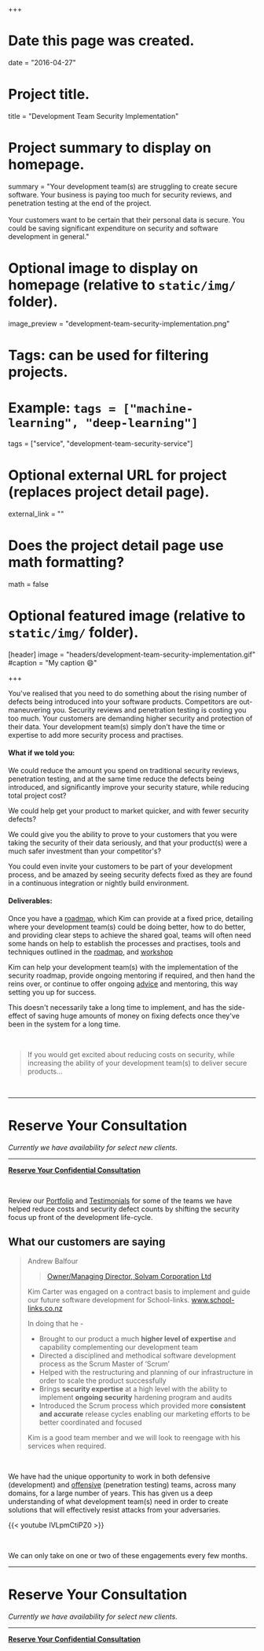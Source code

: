 +++
# Date this page was created.
date = "2016-04-27"

# Project title.
title = "Development Team Security Implementation"

# Project summary to display on homepage.
summary = "Your development team(s) are struggling to create secure software. Your business is paying too much for security reviews, and penetration testing at the end of the project.<br><br>Your customers want to be certain that their personal data is secure. You could be saving significant expenditure on security and software development in general."

# Optional image to display on homepage (relative to `static/img/` folder).
image_preview = "development-team-security-implementation.png"

# Tags: can be used for filtering projects.
# Example: `tags = ["machine-learning", "deep-learning"]`
tags = ["service", "development-team-security-service"]

# Optional external URL for project (replaces project detail page).
external_link = ""

# Does the project detail page use math formatting?
math = false

# Optional featured image (relative to `static/img/` folder).
[header]
image = "headers/development-team-security-implementation.gif"
#caption = "My caption :smile:"

+++

You've realised that you need to do something about the rising number of defects being introduced into your software products. Competitors are out-maneuvering you. Security reviews and penetration testing is costing you too much. Your customers are demanding higher security and protection of their data. Your development team(s) simply don't have the time or expertise to add more security process and practises.
 
#### What if we told you:

We could reduce the amount you spend on traditional security reviews, penetration testing, and at the same time reduce the defects being introduced, and significantly improve your security stature, while reducing total project cost?

We could help get your product to market quicker, and with fewer security defects?

We could give you the ability to prove to your customers that you were taking the security of their data seriously, and that your product(s) were a much safer investment than your competitor's?

You could even invite your customers to be part of your development process, and be amazed by seeing security defects fixed as they are found in a continuous integration or nightly build environment.

#### Deliverables:

Once you have a [roadmap](../service-development-team-security-roadmap/), which Kim can provide at a fixed price, detailing where your development team(s) could be doing better, how to do better, and providing clear steps to achieve the shared goal, teams will often need some hands on help to establish the processes and practises, tools and techniques outlined in the [roadmap](project/service-development-team-security-roadmap/), and [workshop](../service-development-team-security-training/)

Kim can help your development team(s) with the implementation of the security roadmap, provide ongoing mentoring if required, and then hand the reins over, or continue to offer ongoing [advice](../service-security-strategy-retainer/) and mentoring, this way setting you up for success.

This doesn't necessarily take a long time to implement, and has the side-effect of saving huge amounts of money on fixing defects once they've been in the system for a long time.

<br>

> If you would get excited about reducing costs on security, while increasing the ability of your development team(s) to deliver secure products...

<br>

---

# Reserve Your Consultation

_Currently we have availability for select new clients._

---

<a class="btn btn-primary btn-outline" href="../../#contact"><b>Reserve Your Confidential Consultation</b></a>

<br>

Review our [Portfolio](../../tags/portfolio) and [Testimonials](../../tags/testimonials) for some of the teams we have helped reduce costs and security defect counts by shifting the security focus up front of the development life-cycle.

## What our customers are saying

> Andrew Balfour
> 
> > [Owner/Managing Director, Solvam Corporation Ltd](../portfolio-schoollinks)
> 
> Kim Carter was engaged on a contract basis to implement and guide our future software development for School-links. www.school-links.co.nz
> 
> In doing that he -
> 
> * Brought to our product a much **higher level of expertise** and capability complementing our development team
> * Directed a disciplined and methodical software development process as the Scrum Master of ‘Scrum’
> * Helped with the restructuring and planning of our infrastructure in order to scale the product successfully
> * Brings **security expertise** at a high level with the ability to implement **ongoing security** hardening program and audits
> * Introduced the Scrum process which provided more **consistent and accurate** release cycles enabling our marketing efforts to be better coordinated and focused
> 
> Kim is a good team member and we will look to reengage with his services when required.

<br>

We have had the unique opportunity to work in both defensive (development) and [offensive](../../talk/nz-js-con-2017-the-art-of-exploitation/) (penetration testing) teams, across many domains, for a large number of years. This has given us a deep understanding of what development team(s) need in order to create solutions that will effectively resist attacks from your adversaries.

{{< youtube IVLpmCtiPZ0 >}}

<br>

We can only take on one or two of these engagements every few months.

---

# Reserve Your Consultation

_Currently we have availability for select new clients._

---

<a class="btn btn-primary btn-outline" href="../../#contact"><b>Reserve Your Confidential Consultation</b></a>

<br>

